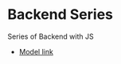 # Backend Series


Series of Backend with JS

 - [Model link](https://app.eraser.io/workspace/YtPqZ1VogxGy1jzIDkzj)